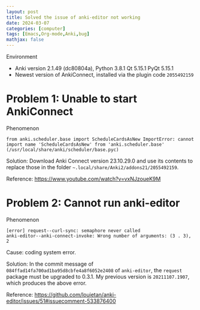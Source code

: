```yaml
---
layout: post
title: Solved the issue of anki-editor not working
date: 2024-03-07
categories: [computer]
tags: [Emacs,Org-mode,Anki,bug]
mathjax: false
---
```


Environment

-   Anki version 2.1.49 (dc80804a), Python 3.8.1 Qt 5.15.1 PyQt 5.15.1
-   Newest version of AnkiConnect, installed via the plugin code `2055492159`


<a id="orgb418634"></a>

# Problem 1: Unable to start AnkiConnect

Phenomenon

```text
from anki.scheduler.base import ScheduleCardsAsNew ImportError: cannot import name 'ScheduleCardsAsNew' from 'anki.scheduler.base' (/usr/local/share/anki/scheduler/base.pyc)
```

Solution: Download Anki Connect version 23.10.29.0 and use its contents to replace those in the folder `~.local/share/Anki2/addons21/2055492159`.

Reference: <https://www.youtube.com/watch?v=vxNJzoueK9M>


<a id="org6cfb6c2"></a>

# Problem 2: Cannot run anki-editor

Phenomenon

```text
[error] request--curl-sync: semaphore never called
anki-editor--anki-connect-invoke: Wrong number of arguments: (3 . 3), 2
```

Cause: coding system error.

Solution: In the commit message of `084ffad14fa700ad1ba95d8cbfe4a8f6052e2408` of `anki-editor`, the `request` package must be upgraded to 0.3.1. My previous version is `20211107.1907`, which produces the above error.

Reference: <https://github.com/louietan/anki-editor/issues/51#issuecomment-533876400>
